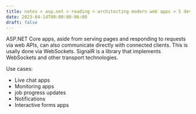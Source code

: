 ```yaml
---
title: notes > asp.net > reading > architecting modern web apps > 5 develop asp net core mvc apps > 5 client communication
date: 2023-04-14T00:00:00-06:00
draft: false
---
```


ASP.NET Core apps, aside from serving pages and responding to requests via web APIs, can also communicate directly with connected clients.  This is usally done via WebSockets.  SignalR is a library that implements WebSockets and other transport technologies.

Use cases:
- Live chat apps
- Monitoring apps
- job progress updates
- Notifications
- Interactive forms apps
